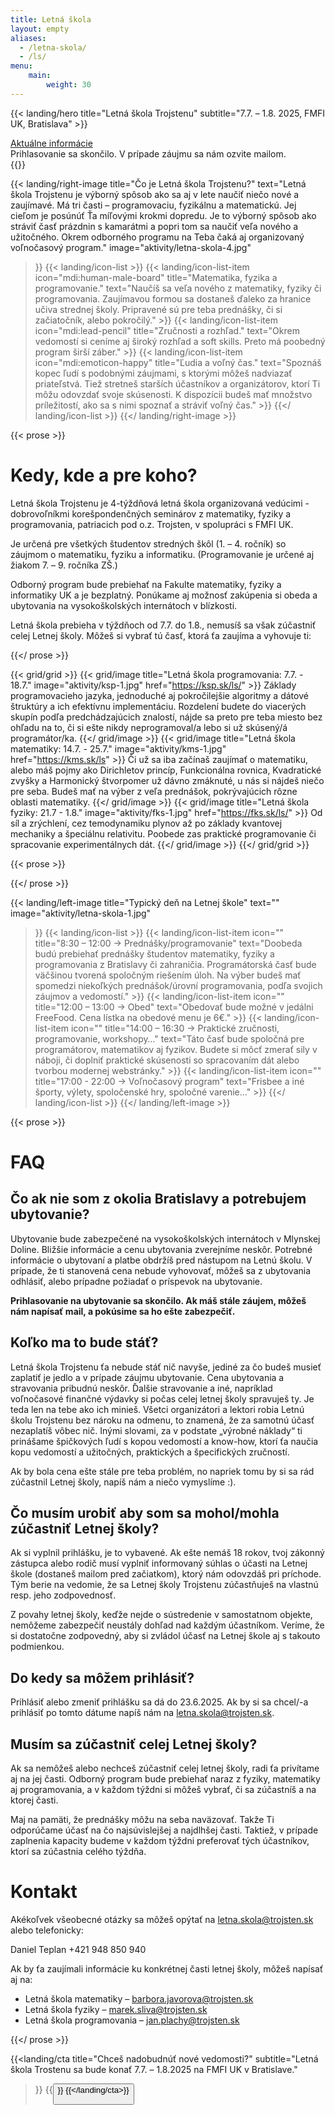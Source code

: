 ```yaml
---
title: Letná škola
layout: empty
aliases:
  - /letna-skola/
  - /ls/
menu:
    main:
        weight: 30
---
```


{{< landing/hero
    title="Letná škola Trojstenu"
    subtitle="7.7. – 1.8. 2025, FMFI UK, Bratislava" >}}
<div class="text-center mt-10">
    <a href="/lsinfo/" class="btn">
        Aktuálne informácie
    </a>
</div>

<div class="text-center mt-10">
Prihlasovanie sa skončilo. V prípade záujmu sa nám ozvite mailom.
</div>
{{</ landing/hero >}}


{{< landing/right-image
    title="Čo je Letná škola Trojstenu?"
    text="Letná škola Trojstenu je výborný spôsob ako sa aj v lete naučiť niečo nové a zaujímavé. Má tri časti – programovaciu, fyzikálnu a matematickú. Jej cieľom je posúnúť Ťa míľovými krokmi dopredu. Je to výborný spôsob ako stráviť časť prázdnin s kamarátmi a popri tom sa naučiť veľa nového a užitočného. Okrem odborného programu na Teba čaká aj organizovaný voľnočasový program."
    image="aktivity/letna-skola-4.jpg"
>}}
    {{< landing/icon-list >}}
        {{< landing/icon-list-item icon="mdi:human-male-board"
            title="Matematika, fyzika a programovanie."
            text="Naučíš sa veľa nového z matematiky, fyziky či programovania. Zaujímavou formou sa dostaneš ďaleko za hranice učiva strednej školy. Pripravené sú pre teba prednášky, či si začiatočník, alebo pokročilý." >}}
        {{< landing/icon-list-item icon="mdi:lead-pencil"
            title="Zručnosti a rozhľad."
            text="Okrem vedomostí si ceníme aj široký rozhľad a soft skills. Preto má poobedný program širší záber." >}}
        {{< landing/icon-list-item icon="mdi:emoticon-happy"
            title="Ľudia a voľný čas."
            text="Spoznáš kopec ľudí s podobnými záujmami, s ktorými môžeš nadviazať priateľstvá. Tiež stretneš starších účastníkov a organizátorov, ktorí Ti môžu odovzdať svoje skúsenosti. K dispozícii budeš mať množstvo príležitostí, ako sa s nimi spoznať a stráviť voľný čas." >}}
    {{</ landing/icon-list >}}
{{</ landing/right-image >}}

{{< prose >}}

# Kedy, kde a pre koho?

Letná škola Trojstenu je 4-týždňová letná škola organizovaná vedúcimi - dobrovoľníkmi korešpondenčných seminárov z matematiky, fyziky a programovania, patriacich pod o.z. Trojsten, v spolupráci s FMFI UK.

Je určená pre všetkých študentov stredných škôl (1. – 4. ročník) so záujmom o matematiku, fyziku a informatiku. (Programovanie je určené aj žiakom 7. – 9. ročníka ZŠ.)

Odborný program bude prebiehať na Fakulte matematiky, fyziky a informatiky UK a je bezplatný. Ponúkame aj možnosť zakúpenia si obeda a ubytovania na vysokoškolských internátoch v blízkosti.

Letná škola prebieha v týždňoch od 7.7. do 1.8., nemusíš sa však zúčastniť celej Letnej školy. Môžeš si vybrať tú časť, ktorá ťa zaujíma a vyhovuje ti:

{{</ prose >}}

{{< grid/grid >}}
    {{< grid/image 
        title="Letná škola programovania: 7.7. - 18.7."
        image="aktivity/ksp-1.jpg"
        href="https://ksp.sk/ls/"
    >}}
		Základy programovacieho jazyka, jednoduché aj pokročilejšie algoritmy a dátové štruktúry
        a ich efektívnu implementáciu. Rozdelení budete do viacerých skupín podľa predchádzajúcich znalostí,
        nájde sa preto pre teba miesto bez ohľadu na to, či si ešte nikdy neprogramoval/a 
        lebo si už skúsený/á programátor/ka.
    {{</ grid/image >}}
    {{< grid/image 
        title="Letná škola matematiky: 14.7. - 25.7."
        image="aktivity/kms-1.jpg"
        href="https://kms.sk/ls"
    >}}
		Či už sa iba začínaš zaujímať o matematiku, alebo máš pojmy ako Dirichletov princíp,
        Funkcionálna rovnica, Kvadratické zvyšky a Harmonický štvorpomer už dávno zmáknuté,
        u nás si nájdeš niečo pre seba. Budeš mať na výber z veľa prednášok, pokrývajúcich rôzne oblasti matematiky.
    {{</ grid/image >}}
    {{< grid/image 
        title="Letná škola fyziky: 21.7 - 1.8."
        image="aktivity/fks-1.jpg"
        href="https://fks.sk/ls/"
    >}}
		Od síl a zrýchlení, cez temodynamiku plynov až po základy kvantovej mechaniky a špeciálnu relativitu.
        Poobede zas praktické programovanie či spracovanie experimentálnych dát.
    {{</ grid/image >}}
{{</ grid/grid >}}

{{< prose >}}

{{</ prose >}}


{{< landing/left-image
    title="Typický deň na Letnej škole"
    text=""
    image="aktivity/letna-skola-1.jpg"
>}}
    {{< landing/icon-list >}}
        {{< landing/icon-list-item icon=""
            title="8:30 – 12:00 → Prednášky/programovanie"
            text="Doobeda budú prebiehať prednášky študentov matematiky, fyziky a programovania z Bratislavy či zahraničia. Programátorská časť bude väčšinou tvorená spoločným riešením úloh. Na výber budeš mať spomedzi niekoľkých prednášok/úrovní programovania, podľa svojich záujmov a vedomostí." >}}
        {{< landing/icon-list-item icon=""
            title="12:00 – 13:00 → Obed"
            text="Obedovať bude možné v jedálni FreeFood. Cena lístka na obedové menu je 6€." >}}
        {{< landing/icon-list-item icon=""
            title="14:00 – 16:30 → Praktické zručnosti, programovanie, workshopy…"
            text="Táto časť bude spoločná pre programátorov, matematikov aj fyzikov. Budete si môcť zmerať sily v náboji, či doplniť praktické skúsenosti so spracovaním dát alebo tvorbou modernej webstránky." >}}
        {{< landing/icon-list-item icon=""
            title="17:00 - 22:00 → Voľnočasový program"
            text="Frisbee a iné športy, výlety, spoločenské hry, spoločné varenie…" >}}
    {{</ landing/icon-list >}}
{{</ landing/left-image >}}

{{< prose >}}

# FAQ

## Čo ak nie som z okolia Bratislavy a potrebujem ubytovanie?

Ubytovanie bude zabezpečené na vysokoškolských internátoch v Mlynskej Doline. Bližšie informácie a cenu ubytovania zverejníme neskôr. Potrebné informácie o ubytovaní a platbe obdržíš pred nástupom na Letnú školu. V prípade, že ti stanovená cena nebude vyhovovať, môžeš sa z ubytovania odhlásiť, alebo prípadne požiadať o príspevok na ubytovanie.
<!--Na internáte sa dá ubytovať už v nedeľu večer pred začiatkom Letnej školy. Ubytovanie sa dá objednať separátne na každý týždeň (nedeľa - piatok) a víkend medzi dvoma týždňami Letnej školy (piatok - nedeľa).-->
**Prihlasovanie na ubytovanie sa skončilo. Ak máš stále záujem, môžeš nám napísať mail, a pokúsime sa ho ešte zabezpečiť.**

## Koľko ma to bude stáť?

Letná škola Trojstenu ťa nebude stáť nič navyše, jediné za čo budeš musieť zaplatiť je jedlo a v prípade záujmu ubytovanie. Cena ubytovania a stravovania pribudnú neskôr. Ďalšie stravovanie a iné, napríklad voľnočasové finančné výdavky si počas celej letnej školy spravuješ ty. Je teda len na tebe ako ich minieš.
Všetci organizátori a lektori robia Letnú školu Trojstenu bez nároku na odmenu, to znamená, že za samotnú účasť nezaplatíš vôbec nič. Inými slovami, za v podstate „výrobné náklady“ ti prinášame špičkových ľudí s kopou vedomostí a know-how, ktorí ťa naučia kopu vedomostí a užitočných, praktických a špecifických zručností.

Ak by bola cena ešte stále pre teba problém, no napriek tomu by si sa rád zúčastnil Letnej školy, napíš nám a niečo vymyslíme :).

## Čo musím urobiť aby som sa mohol/mohla zúčastniť Letnej školy?

Ak si vyplnil prihlášku, je to vybavené. Ak ešte nemáš 18 rokov, tvoj zákonný zástupca alebo rodič musí vyplniť informovaný súhlas o účasti na Letnej škole (dostaneš mailom pred začiatkom), ktorý nám odovzdáš pri príchode. Tým berie na vedomie, že sa Letnej školy Trojstenu zúčastňuješ na vlastnú resp. jeho zodpovednosť.

Z povahy letnej školy, keďže nejde o sústredenie v samostatnom objekte, nemôžeme zabezpečiť neustály dohľad nad každým účastníkom. Veríme, že si dostatočne zodpovedný, aby si zvládol účasť na Letnej škole aj s takouto podmienkou.

## Do kedy sa môžem prihlásiť?

Prihlásiť alebo zmeniť prihlášku sa dá do 23.6.2025. Ak by si sa chcel/-a prihlásiť po tomto dátume napíš nám na [letna.skola@trojsten.sk](mailto:letna.skola@trojsten.sk).

## Musím sa zúčastniť celej Letnej školy?

Ak sa nemôžeš alebo nechceš zúčastniť celej letnej školy, radi ťa privítame aj na jej časti. Odborný program bude prebiehať naraz z fyziky, matematiky aj programovania, a v každom týždni si môžeš vybrať, či sa zúčastníš a na ktorej časti.

Maj na pamäti, že prednášky môžu na seba naväzovať. Takže Ti odporúčame účasť na čo najsúvislejšej a najdlhšej časti. Taktiež, v prípade zaplnenia kapacity budeme v každom týždni preferovať tých účastníkov, ktorí sa zúčastnia celého týždňa.

# Kontakt

Akékoľvek všeobecné otázky sa môžeš opýtať na letna.skola@trojsten.sk alebo telefonicky:

Daniel Teplan +421 948 850 940


Ak by ťa zaujímali informácie ku konkrétnej časti letnej školy, môžeš napísať aj na:

- Letná škola matematiky – barbora.javorova@trojsten.sk
- Letná škola fyziky – marek.sliva@trojsten.sk
- Letná škola programovania – jan.plachy@trojsten.sk


{{</ prose >}}

{{<landing/cta
    title="Chceš nadobudnúť nové vedomosti?"
    subtitle="Letná škola Trostenu sa bude konať 7.7. – 1.8.2025 na FMFI UK v Bratislave."
>}}
    {{<button text="Prihláška" url="https://docs.google.com/forms/d/e/1FAIpQLScppDr9JamnfparfgxwY8W81xdu3KCCqbkTnZIY3hLcqxu8aQ/viewform?usp=sharing&ouid=118357502952176922546">}}
{{</landing/cta>}}

